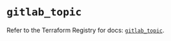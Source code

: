 # `gitlab_topic`

Refer to the Terraform Registry for docs: [`gitlab_topic`](https://registry.terraform.io/providers/gitlabhq/gitlab/18.4.1/docs/resources/topic).
